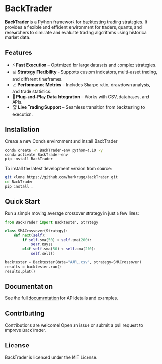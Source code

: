# BackTrader  

**BackTrader** is a Python framework for backtesting trading strategies. It provides a flexible and efficient environment for traders, quants, and researchers to simulate and evaluate trading algorithms using historical market data.  

## Features  
- ⚡ **Fast Execution** – Optimized for large datasets and complex strategies.  
- 📊 **Strategy Flexibility** – Supports custom indicators, multi-asset trading, and different timeframes.  
- 📈 **Performance Metrics** – Includes Sharpe ratio, drawdown analysis, and trade statistics.  
- 🔌 **Plug-and-Play Data Integration** – Works with CSV, databases, and APIs.  
- 🏆 **Live Trading Support** – Seamless transition from backtesting to execution.  

## Installation  
Create a new Conda environment and install BackTrader:  
```sh
conda create -n BackTrader-env python=3.10 -y  
conda activate BackTrader-env  
pip install BackTrader  
```

To install the latest development version from source:  
```sh
git clone https://github.com/hankrugg/BackTrader.git  
cd BackTrader  
pip install .  
```

## Quick Start  
Run a simple moving average crossover strategy in just a few lines:  
```python
from BackTrader import Backtester, Strategy

class SMACrossover(Strategy):
    def next(self):
        if self.sma(50) > self.sma(200):
            self.buy()
        elif self.sma(50) < self.sma(200):
            self.sell()

backtester = Backtester(data="AAPL.csv", strategy=SMACrossover)
results = backtester.run()
results.plot()
```

## Documentation  
See the full [documentation](https://github.com/hankrugg/BackTrader/wiki) for API details and examples.  

## Contributing  
Contributions are welcome! Open an issue or submit a pull request to improve BackTrader.  

## License  
BackTrader is licensed under the MIT License.  
